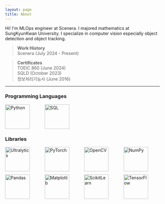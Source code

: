 ```yaml
---
layout: page
title: About
---
```

Hi! I'm MLOps engineer at Scenera. I majored mathematics at SungKyunKwan University. I specialize in computer vision especially object detection and object tracking.

>**Work History**   
Scenera (July 2024 - Present)

>**Certificates**   
TOEIC 860 (June 2024)  
SQLD (October 2023)  
정보처리기능사 (June 2016)

---
### Programming Languages
<div style="display: grid; grid-template-columns: repeat(4, 1fr); gap: 10px;">
  <img src="https://upload.wikimedia.org/wikipedia/commons/c/c3/Python-logo-notext.svg" alt="Python" style="width: 80px; height: 80px;">
  <img src="https://upload.wikimedia.org/wikipedia/commons/thumb/d/d7/Sql_data_base_with_logo.svg/1024px-Sql_data_base_with_logo.svg.png?20231031073357" alt="SQL" style="width: 80px; height: 80px;">
</div>

### Libraries
<div style="display: grid; grid-template-columns: repeat(4, 1fr); gap: 10px;">
  <img src="https://cdn.prod.website-files.com/646dd1f1a3703e451ba81ecc/64994690ba750f8de7df4478_Ultralytics_full_blue.svg" alt="Ultralytics" style="width: 80px; height: 80px;">
  <img src="https://miro.medium.com/v2/resize:fit:691/1*VSQ0XEywxSgZBwW05GsZtw.png" alt="PyTorch" style="width: 80px; height: 80px;">
  <img src="https://upload.wikimedia.org/wikipedia/commons/5/53/OpenCV_Logo_with_text.png" alt="OpenCV" style="width: 80px; height: 80px;">
  <img src="https://media.licdn.com/dms/image/v2/D5612AQEoGFMdUVhXxQ/article-cover_image-shrink_600_2000/article-cover_image-shrink_600_2000/0/1728396933575?e=2147483647&v=beta&t=zHr6cQaUNjORkL220KrvVxE1e_Zrso7YH9sdedPD6_s" alt="NumPy" style="width: 80px; height: 80px;">
  <img src="https://encrypted-tbn0.gstatic.com/images?q=tbn:ANd9GcQ-NEICv1aGTvDRncdvM_fXoah5SNWx4pXAvg&s" alt="Pandas" style="width: 80px; height: 80px;">
  <img src="https://images.javatpoint.com/tutorial/matplotlib/images/matplotlib-tutorial.png" alt="Matplotlib" style="width: 80px; height: 80px;">
  <img src="https://upload.wikimedia.org/wikipedia/commons/thumb/0/05/Scikit_learn_logo_small.svg/2560px-Scikit_learn_logo_small.svg.png" alt="ScikitLearn" style="width: 80px; height: 80px;">
  <img src="https://upload.wikimedia.org/wikipedia/commons/thumb/a/ab/TensorFlow_logo.svg/2560px-TensorFlow_logo.svg.png" alt="TensorFlow" style="width: 80px; height: 80px;">
</div>





